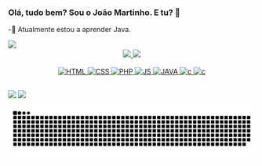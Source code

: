 ### Olá, tudo bem? Sou o João Martinho. E tu? 👋

-🌱 Atualmente estou a aprender Java.

<img src="https://visitor-badge.glitch.me/badge?page_id=Varrys">
<div align="center">
  <a href="https://github.com/varrys">
  <img height="135em" src="https://github-readme-stats.vercel.app/api?username=varrys&show_icons=true&theme=github_dark&include_all_commits=true&count_private=true"/>
  <img height="135em" src="https://github-readme-stats.vercel.app/api/top-langs/?username=varrys&layout=compact&langs_count=7&theme=github_dark"/>    
</div>
  
  <div align="center"><br>
    <img src="https://cdn.jsdelivr.net/gh/devicons/devicon/icons/html5/html5-original.svg" alt="HTML" width="40" height="40" style="max-width:100%;"></img>
    <img src="https://cdn.jsdelivr.net/gh/devicons/devicon/icons/css3/css3-original.svg" alt="CSS" width="40" height="40" style="max-width:100%;"></img>
    <img src="https://cdn.jsdelivr.net/gh/devicons/devicon/icons/php/php-original.svg" alt="PHP" width="40" height="40" style="max-width:100%;"></img>
    <img src="https://cdn.jsdelivr.net/gh/devicons/devicon/icons/javascript/javascript-original.svg" alt="JS" width="40" height="40" style="max-width:100%;"></img>  
    <img src="https://cdn.jsdelivr.net/gh/devicons/devicon/icons/java/java-original.svg" alt="JAVA" width="40" height="40" style="max-width:100%;"></img>  
    <img src="https://cdn.jsdelivr.net/gh/devicons/devicon/icons/c/c-original.svg" alt="c" width="40" height="40" style="max-width:100%;"></img>
    <img src="https://cdn.jsdelivr.net/gh/devicons/devicon/icons/mysql/mysql-original-wordmark.svg" alt="c" width="40" height="40" style="max-width:100%;"></img>   
  </div>
  
  ##
  
  <div>   
  <a href = "mailto:jmartinhoramos@gmail.com"><img src="https://img.shields.io/badge/-Gmail-%23333?style=for-the-badge&logo=gmail&logoColor=white" target="_blank"></a>
  <a href="https://www.linkedin.com/in/joao-martinho-gigante-ramos/" target="_blank"><img src="https://img.shields.io/badge/-LinkedIn-%230077B5?style=for-the-badge&logo=linkedin&logoColor=white" target="_blank"></a> 
 
  ![Snake animation](https://github.com/Varrys/Varrys/blob/output/github-contribution-grid-snake.svg)
 
</div>
